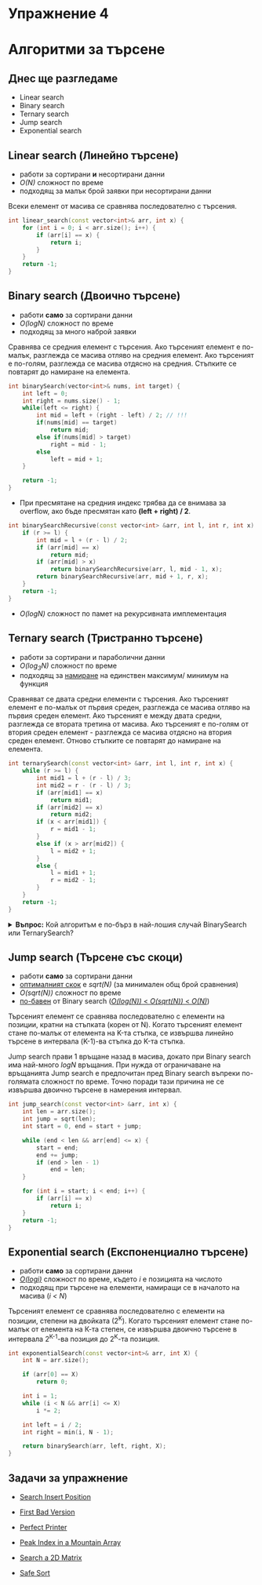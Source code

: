 # Упражнение 4

# Алгоритми за търсене

## Днес ще разгледаме

- Linear search
- Binary search
- Ternary search
- Jump search
- Exponential search


## Linear search (Линейно търсене)

- работи за сортирани **и** несортирани данни
- *O(N)* сложност по време
- подходящ за малък брой заявки при несортирани данни

Всеки елемент от масива се сравнява последователно с търсения.

```c++
int linear_search(const vector<int>& arr, int x) {
    for (int i = 0; i < arr.size(); i++) {
        if (arr[i] == x) {
            return i;
        }
    }
    return -1;
}
```

## Binary search (Двоично търсене)

- работи **само** за сортирани данни
- *O(logN)* сложност по време
- подходящ за много наброй заявки

Сравнява се средния елемент с търсения. Ако търсеният елемент е по-малък, разглежда се масива отляво на средния елемент. Ако търсеният е по-голям, разглежда се масива отдясно на средния. Стъпките се повтарят до намиране на елемента.

```c++
int binarySearch(vector<int>& nums, int target) {
    int left = 0;
    int right = nums.size() - 1;
    while(left <= right) {
        int mid = left + (right - left) / 2; // !!!
        if(nums[mid] == target)
            return mid;
        else if(nums[mid] > target)
            right = mid - 1;
        else
            left = mid + 1;
    }

    return -1;
}
```

- При пресмятане на средния индекс трябва да се внимава за overflow, ако бъде пресмятан като **(left + right) / 2**.

```c++
int binarySearchRecursive(const vector<int> &arr, int l, int r, int x) {
    if (r >= l) {
        int mid = l + (r - l) / 2;
        if (arr[mid] == x)
            return mid;
        if (arr[mid] > x)
            return binarySearchRecursive(arr, l, mid - 1, x);
        return binarySearchRecursive(arr, mid + 1, r, x);
    }
    return -1;
}
```
- *O(logN)* сложност по памет на рекурсивната имплементация


## Ternary search (Тристранно търсене)

- работи за сортирани и параболични данни
- *O(log<sub>3</sub>N)* сложност по време
- подходящ за [намиране](https://cp-algorithms.com/num_methods/ternary_search.html) на единствен максимум/ минимум на функция

Сравняват се двата средни елементи с търсения. Ако търсеният елемент е по-малък от първия среден, разглежда се масива отляво на първия среден елемент. Ако търсеният е между двата средни, разглежда се втората третина от масива. Ако търсеният е по-голям от втория среден елемент - разглежда се масива отдясно на втория среден елемент. Отново стъпките се повтарят до намиране на елемента.

```c++
int ternarySearch(const vector<int> &arr, int l, int r, int x) {
    while (r >= l) {
        int mid1 = l + (r - l) / 3;
        int mid2 = r - (r - l) / 3;
        if (arr[mid1] == x)
            return mid1;
        if (arr[mid2] == x)
            return mid2;
        if (x < arr[mid1]) {
            r = mid1 - 1;
        }
        else if (x > arr[mid2]) {
            l = mid2 + 1;
        }
        else {
            l = mid1 + 1;
            r = mid2 - 1;
        }
    }
    return -1;
}
```


<details>
  <summary><b>Въпрос:</b> Кой алгоритъм е по-бърз в най-лошия случай BinarySearch или TernarySearch?</summary>

**Отговор:** BinarySearch

https://www.geeksforgeeks.org/binary-search-preferred-ternary-search/
</details>

## Jump search (Търсене със скоци)

- работи **само** за сортирани данни
- [оптималният скок](https://www.wolframalpha.com/input?i=Argmin+of+f%28x%29+%3D+n%2Fx+%2B+x%2C+x+%3E+0%2C+n+%3E+0+for+x) е *sqrt(N)* (за минимален общ брой сравнения)
- *O(sqrt(N))* сложност по време
- [по-бавен](https://www.symbolab.com/solver/limit-calculator/%5Clim_%7Bx%5Cto%5Cinfty%7D%5Cleft(%5Cfrac%7Blnx%7D%7B%5Csqrt%7Bx%7D%7D%5Cright)?or=input) от Binary search ([*O(log(N))* < *O(sqrt(N))* < *O(N)*](https://www.wolframalpha.com/input?i=plot+log%28n%29%2C+sqrt%28n%29+from+1+to+1000))

Търсеният елемент се сравнява последователно с елементи на позиции, кратни на стъпката (корен от N). Когато търсеният елемент стане по-малък от елемента на K-та стъпка, се извършва линейно търсене в интервала (K-1)-ва стъпка до K-та стъпка.

Jump search прави 1 връщане назад в масива, докато при Binary search има най-много *logN* връщания. При нужда от ограничаване на връщанията Jump search е предпочитан пред Binary search въпреки по-голямата сложност по време. Точно поради тази причина не се извършва двоично търсене в намерения интервал.

```c++
int jump_search(const vector<int> &arr, int x) {
    int len = arr.size();
    int jump = sqrt(len);
    int start = 0, end = start + jump;

    while (end < len && arr[end] <= x) {
        start = end;
        end += jump;
        if (end > len - 1)
            end = len;
    }

    for (int i = start; i < end; i++) {
        if (arr[i] == x)
            return i;
    }
    return -1;
}
```

## Exponential search (Експоненциално търсене)

- работи **само** за сортирани данни
- [*O(logi)*](https://en.wikipedia.org/wiki/Exponential_search#Performance) сложност по време, където *i* е позицията на числото
- подходящ при търсене на елементи, намиращи се в началото на масива (*i < N*)

Търсеният елемент се сравнява последователно с елементи на позиции, степени на двойката (2<sup>K</sup>). Когато търсеният елемент стане по-малък от елемента на К-та степен, се извършва двоично търсене в интервала 2<sup>K-1</sup>-ва позиция до 2<sup>K</sup>-та позиция.

```c++
int exponentialSearch(const vector<int>& arr, int X) {
    int N = arr.size();

    if (arr[0] == X)
        return 0;

    int i = 1;
    while (i < N && arr[i] <= X)
        i *= 2;

    int left = i / 2;
    int right = min(i, N - 1);

    return binarySearch(arr, left, right, X);
}
```

## Задачи за упражнение

- [Search Insert Position](https://leetcode.com/problems/search-insert-position)
- [First Bad Version](https://leetcode.com/problems/first-bad-version)
- [Perfect Printer](https://www.hackerrank.com/contests/sda-homework-3/challenges/challenge-2674/problem)
- [Peak Index in a Mountain Array](https://leetcode.com/problems/peak-index-in-a-mountain-array)
- [Search a 2D Matrix](https://leetcode.com/problems/search-a-2d-matrix)

- [Safe Sort](https://www.hackerrank.com/contests/si-practice-2/challenges/task-1-1-1)
